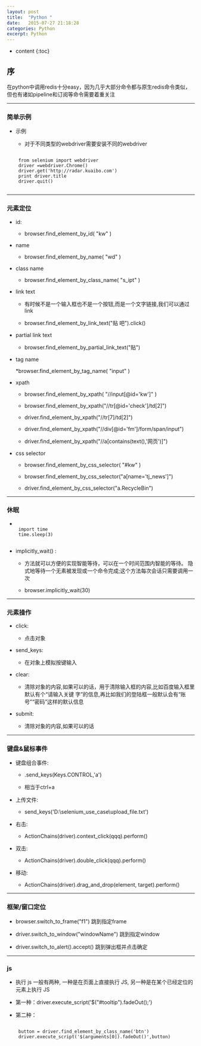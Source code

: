 ```yaml
---
layout: post
title:  "Python "
date:   2015-07-27 21:18:28
categories: Python
excerpt: Python
---
```


* content
{:toc}


## 序

在python中调用redis十分easy，因为几乎大部分命令都与原生redis命令类似，但也有诸如pipeline和订阅等命令需要着重关注

---

### 简单示例

 * 示例

   * 对于不同类型的webdriver需要安装不同的webdriver
    <pre><code>
    from selenium import webdriver
    driver =webdriver.Chrome()
    driver.get('http://radar.kuaibo.com')
    print driver.title
    driver.quit()
    </code></pre>
    
---

### 元素定位

 * id:

    * browser.find_element_by_id( "kw" )

 * name

    * browser.find_element_by_name( "wd" )

 * class name

    * browser.find_element_by_class_name( "s_ipt" )

 * link text

    * 有时候不是一个输入框也不是一个按钮,而是一个文字链接,我们可以通过 link

    * browser.find_element_by_link_text("贴 吧").click()

 * partial link text

    * browser.find_element_by_partial_link_text("贴")

 * tag name

    *browser.find_element_by_tag_name( "input" )

 * xpath

    * browser.find_element_by_xpath( "//input[@id='kw']" )

    * browser.find_element_by_xpath("//tr[@id='check']/td[2]")

    * driver.find_element_by_xpath("//tr[7]/td[2]")

    * driver.find_element_by_xpath("//div[@id='fm']/form/span/input")

    * driver.find_element_by_xpath("//a[contains(text(),'网页')]")

 * css selector

    * browser.find_element_by_css_selector( "#kw" )

    * browser.find_element_by_css_selector("a[name='tj_news']")

    * driver.find_element_by_css_selector("a.RecycleBin")

---

### 休眠

 *
     <pre><code>
    import time
    time.sleep(3)
    </code></pre>

 * implicitly_wait() :

    * 方法就可以方便的实现智能等待，可以在一个时间范围内智能的等待。
隐式地等待一个无素被发现或一个命令完成;这个方法每次会话只需要调用一次

    * browser.implicitly_wait(30)

---

### 元素操作

 * click:

    * 点击对象

 * send_keys:

    * 在对象上模拟按键输入

 * clear:

    * 清除对象的内容,如果可以的话，用于清除输入框的内容,比如百度输入框里默认有个“请输入关键
字”的信息,再比如我们的登陆框一般默认会有“账号”“密码”这样的默认信息

 * submit:

    * 清除对象的内容,如果可以的话
---

### 键盘&鼠标事件

 * 键盘组合事件:

    * .send_keys(Keys.CONTROL,'a')

    * 相当于ctrl+a

 * 上传文件:

    * send_keys('D:\\selenium_use_case\upload_file.txt')

 * 右击:

    * ActionChains(driver).context_click(qqq).perform()

 * 双击:

    * ActionChains(driver).double_click(qqq).perform()

 * 移动:

    * ActionChains(driver).drag_and_drop(element, target).perform()


---

### 框架/窗口定位

 * browser.switch_to_frame("f1") 跳到指定frame

 * driver.switch_to_window("windowName") 跳到指定window

 * driver.switch_to_alert().accept() 跳到弹出框并点击确定

---

### js

 * 执行 js 一般有两种,
一种是在页面上直接执行 JS,
另一种是在某个已经定位的元素上执行 JS

 * 第一种：driver.execute_script('$("#tooltip").fadeOut();')

 * 第二种：
     <pre><code>
    button = driver.find_element_by_class_name('btn')
    driver.execute_script('$(arguments[0]).fadeOut()',button)
     </code></pre>